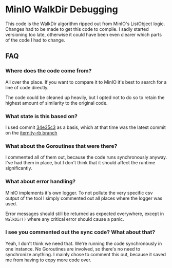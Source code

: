 # MinIO WalkDir Debugging

This code is the WalkDir algorithm ripped out from MinIO's ListObject
logic. Changes had to be made to get this code to compile. I sadly
started versioning too late, otherwise it could have been even clearer
which parts of the code I had to change.


## FAQ

### Where does the code come from?

All over the place. If you want to compare it to MinIO it's best to search
for a line of code directly.

The code could be cleaned up heavily, but I opted not to do so to retain
the highest amount of similarity to the original code.

### What state is this based on?

I used commit
[34e35c3](https://github.com/iternity-dotcom/minio/commit/34e35c366fff7b7e598b26d1fd7227f7ab4f135f)
as a basis, which at that time was the latest commit on the
[iternity-rb branch](https://github.com/iternity-dotcom/minio/tree/iternity-rb)

### What about the Goroutines that were there?

I commented all of them out, because the code runs synchronously anyway.
I've had them in place, but I don't think that it should affect the
runtime significantly.

### What about error handling?

MinIO implements it's own logger. To not pollute the very specific csv
output of the tool I simply commented out all places where the logger was
used.

Error messages should still be returned as expected everywhere, except in
`WalkDir()` where any critical error should cause a panic.

### I see you commented out the sync code? What about that?

Yeah, I don't think we need that. We're running the code synchronously in
one instance. No Goroutines are involved, so there's no need to
synchronize anything. I mainly chose to comment this out, because it saved
me from having to copy more code over.
